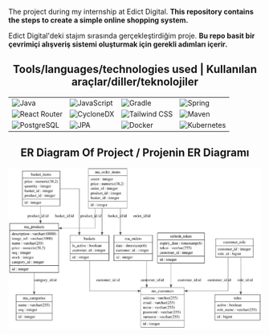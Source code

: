 
The project during my internship at Edict Digital. __This repository contains the steps to create a simple online shopping system.__

Edict Digital'deki stajım sırasında gerçekleştirdiğim proje. __Bu repo basit bir çevrimiçi alışveriş sistemi oluşturmak için gerekli adımları içerir.__

<h2 align="center">Tools/languages/technologies used | Kullanılan araçlar/diller/teknolojiler </h2>


<p align ="center;">
  <table>
    <tr>
      <td><img src="https://logos-world.net/wp-content/uploads/2022/07/Java-Logo.png" alt="Java" width="150" /></td>
      <td><img src="https://upload.wikimedia.org/wikipedia/commons/thumb/9/99/Unofficial_JavaScript_logo_2.svg/1200px-Unofficial_JavaScript_logo_2.svg.png" alt="JavaScript" width="150" /></td>
      <td><img src="https://upload.wikimedia.org/wikipedia/commons/c/cb/Gradle_logo.png" alt="Gradle" width="150" /></td>
      <td><img src="https://miro.medium.com/v2/resize:fit:1400/1*MuVcoMPyJcq8G4qf5s3HGQ.png" alt="Spring" width="150" /></td>
    </tr>
    <tr>
      <td><img src="https://static-00.iconduck.com/assets.00/react-router-icon-2048x1116-jfeevj0l.png" alt="React Router" width="150" /></td>
      <td><img src="https://cyclonedx.org/about/branding/cyclonedx-logo-black.png" alt="CycloneDX" width="150" /></td>
      <td><img src="https://avatars.githubusercontent.com/u/45949248?s=280&v=4" alt="Tailwind CSS" width="150" /></td>
      <td><img src="https://media.licdn.com/dms/image/D4D12AQFIP1Sz-eHRjg/article-cover_image-shrink_720_1280/0/1684876475366?e=2147483647&v=beta&t=0yrmkNwfutQLUDgkCOjX_ktg9ge4o_RjVlRxj5aNuvY" alt="Maven" width="150" /></td>
    </tr>
    <tr>
      <td><img src="https://stormatics.tech/wp-content/uploads/2024/08/postgresql-logo-transparent.png" alt="PostgreSQL" width="150" /></td>
      <td><img src="https://blog.adamgamboa.dev/wp-content/uploads/2021/08/jpa.png" alt="JPA" width="150" /></td>
      <td><img src="https://quizizz.com/media/resource/gs/quizizz-media/quizzes/ab6693b3-c443-453b-aacc-581034c72090" alt="Docker" width="150" /></td>
      <td><img src="https://lh5.googleusercontent.com/proxy/BZ8fS3lc2jzu68mlgZCfh6gXuX6riB0jkEyHRYEwEuDNWPHTYapF9cZb0sNxKdwsAJGULih04DU4thHVg8O69m_mop9FuEjlLC8x85tR" alt="Kubernetes" width="150" /></td>
    </tr>
  </table>
</p>


<h2 align="center">ER Diagram Of Project / Projenin ER Diagramı</h2>

<p align="center">
  <img src="Database Of Project/ER_Fiagram_Of_Project.svg" alt="ER Diagram">
</p>
